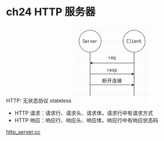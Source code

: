 # ch24 HTTP 服务器

HTTP: 无状态协议 stateless
<img src="../assets/http.png" alt="http" style="zoom:50%;" />

- HTTP 请求：请求行、请求头、请求体，请求行中有请求方式
- HTTP 响应：响应行、响应头、响应体，响应行中有响应状态码

[http_server.cc](./http_server.cc)
